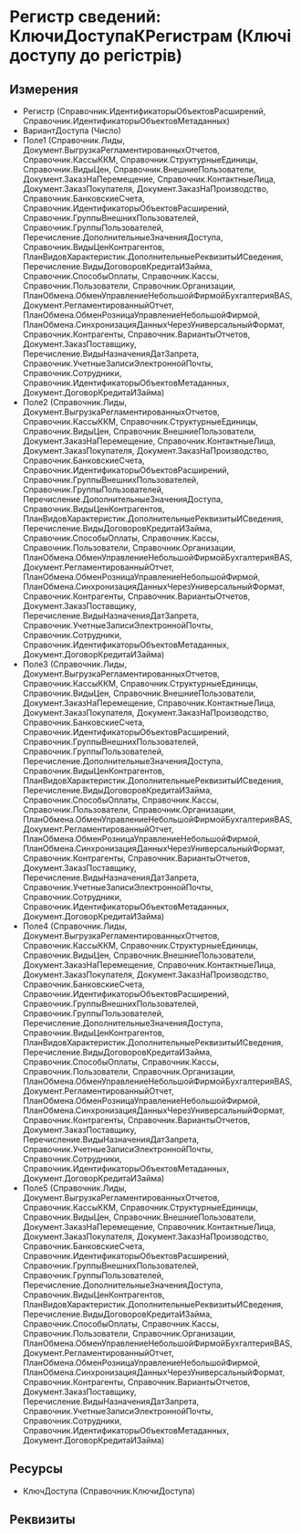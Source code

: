 ﻿# Регистр сведений: КлючиДоступаКРегистрам (Ключі доступу до регістрів)

## Измерения

- Регистр (Справочник.ИдентификаторыОбъектовРасширений, Справочник.ИдентификаторыОбъектовМетаданных)
- ВариантДоступа (Число)
- Поле1 (Справочник.Лиды, Документ.ВыгрузкаРегламентированныхОтчетов, Справочник.КассыККМ, Справочник.СтруктурныеЕдиницы, Справочник.ВидыЦен, Справочник.ВнешниеПользователи, Документ.ЗаказНаПеремещение, Справочник.КонтактныеЛица, Документ.ЗаказПокупателя, Документ.ЗаказНаПроизводство, Справочник.БанковскиеСчета, Справочник.ИдентификаторыОбъектовРасширений, Справочник.ГруппыВнешнихПользователей, Справочник.ГруппыПользователей, Перечисление.ДополнительныеЗначенияДоступа, Справочник.ВидыЦенКонтрагентов, ПланВидовХарактеристик.ДополнительныеРеквизитыИСведения, Перечисление.ВидыДоговоровКредитаИЗайма, Справочник.СпособыОплаты, Справочник.Кассы, Справочник.Пользователи, Справочник.Организации, ПланОбмена.ОбменУправлениеНебольшойФирмойБухгалтерияBAS, Документ.РегламентированныйОтчет, ПланОбмена.ОбменРозницаУправлениеНебольшойФирмой, ПланОбмена.СинхронизацияДанныхЧерезУниверсальныйФормат, Справочник.Контрагенты, Справочник.ВариантыОтчетов, Документ.ЗаказПоставщику, Перечисление.ВидыНазначенияДатЗапрета, Справочник.УчетныеЗаписиЭлектроннойПочты, Справочник.Сотрудники, Справочник.ИдентификаторыОбъектовМетаданных, Документ.ДоговорКредитаИЗайма)
- Поле2 (Справочник.Лиды, Документ.ВыгрузкаРегламентированныхОтчетов, Справочник.КассыККМ, Справочник.СтруктурныеЕдиницы, Справочник.ВидыЦен, Справочник.ВнешниеПользователи, Документ.ЗаказНаПеремещение, Справочник.КонтактныеЛица, Документ.ЗаказПокупателя, Документ.ЗаказНаПроизводство, Справочник.БанковскиеСчета, Справочник.ИдентификаторыОбъектовРасширений, Справочник.ГруппыВнешнихПользователей, Справочник.ГруппыПользователей, Перечисление.ДополнительныеЗначенияДоступа, Справочник.ВидыЦенКонтрагентов, ПланВидовХарактеристик.ДополнительныеРеквизитыИСведения, Перечисление.ВидыДоговоровКредитаИЗайма, Справочник.СпособыОплаты, Справочник.Кассы, Справочник.Пользователи, Справочник.Организации, ПланОбмена.ОбменУправлениеНебольшойФирмойБухгалтерияBAS, Документ.РегламентированныйОтчет, ПланОбмена.ОбменРозницаУправлениеНебольшойФирмой, ПланОбмена.СинхронизацияДанныхЧерезУниверсальныйФормат, Справочник.Контрагенты, Справочник.ВариантыОтчетов, Документ.ЗаказПоставщику, Перечисление.ВидыНазначенияДатЗапрета, Справочник.УчетныеЗаписиЭлектроннойПочты, Справочник.Сотрудники, Справочник.ИдентификаторыОбъектовМетаданных, Документ.ДоговорКредитаИЗайма)
- Поле3 (Справочник.Лиды, Документ.ВыгрузкаРегламентированныхОтчетов, Справочник.КассыККМ, Справочник.СтруктурныеЕдиницы, Справочник.ВидыЦен, Справочник.ВнешниеПользователи, Документ.ЗаказНаПеремещение, Справочник.КонтактныеЛица, Документ.ЗаказПокупателя, Документ.ЗаказНаПроизводство, Справочник.БанковскиеСчета, Справочник.ИдентификаторыОбъектовРасширений, Справочник.ГруппыВнешнихПользователей, Справочник.ГруппыПользователей, Перечисление.ДополнительныеЗначенияДоступа, Справочник.ВидыЦенКонтрагентов, ПланВидовХарактеристик.ДополнительныеРеквизитыИСведения, Перечисление.ВидыДоговоровКредитаИЗайма, Справочник.СпособыОплаты, Справочник.Кассы, Справочник.Пользователи, Справочник.Организации, ПланОбмена.ОбменУправлениеНебольшойФирмойБухгалтерияBAS, Документ.РегламентированныйОтчет, ПланОбмена.ОбменРозницаУправлениеНебольшойФирмой, ПланОбмена.СинхронизацияДанныхЧерезУниверсальныйФормат, Справочник.Контрагенты, Справочник.ВариантыОтчетов, Документ.ЗаказПоставщику, Перечисление.ВидыНазначенияДатЗапрета, Справочник.УчетныеЗаписиЭлектроннойПочты, Справочник.Сотрудники, Справочник.ИдентификаторыОбъектовМетаданных, Документ.ДоговорКредитаИЗайма)
- Поле4 (Справочник.Лиды, Документ.ВыгрузкаРегламентированныхОтчетов, Справочник.КассыККМ, Справочник.СтруктурныеЕдиницы, Справочник.ВидыЦен, Справочник.ВнешниеПользователи, Документ.ЗаказНаПеремещение, Справочник.КонтактныеЛица, Документ.ЗаказПокупателя, Документ.ЗаказНаПроизводство, Справочник.БанковскиеСчета, Справочник.ИдентификаторыОбъектовРасширений, Справочник.ГруппыВнешнихПользователей, Справочник.ГруппыПользователей, Перечисление.ДополнительныеЗначенияДоступа, Справочник.ВидыЦенКонтрагентов, ПланВидовХарактеристик.ДополнительныеРеквизитыИСведения, Перечисление.ВидыДоговоровКредитаИЗайма, Справочник.СпособыОплаты, Справочник.Кассы, Справочник.Пользователи, Справочник.Организации, ПланОбмена.ОбменУправлениеНебольшойФирмойБухгалтерияBAS, Документ.РегламентированныйОтчет, ПланОбмена.ОбменРозницаУправлениеНебольшойФирмой, ПланОбмена.СинхронизацияДанныхЧерезУниверсальныйФормат, Справочник.Контрагенты, Справочник.ВариантыОтчетов, Документ.ЗаказПоставщику, Перечисление.ВидыНазначенияДатЗапрета, Справочник.УчетныеЗаписиЭлектроннойПочты, Справочник.Сотрудники, Справочник.ИдентификаторыОбъектовМетаданных, Документ.ДоговорКредитаИЗайма)
- Поле5 (Справочник.Лиды, Документ.ВыгрузкаРегламентированныхОтчетов, Справочник.КассыККМ, Справочник.СтруктурныеЕдиницы, Справочник.ВидыЦен, Справочник.ВнешниеПользователи, Документ.ЗаказНаПеремещение, Справочник.КонтактныеЛица, Документ.ЗаказПокупателя, Документ.ЗаказНаПроизводство, Справочник.БанковскиеСчета, Справочник.ИдентификаторыОбъектовРасширений, Справочник.ГруппыВнешнихПользователей, Справочник.ГруппыПользователей, Перечисление.ДополнительныеЗначенияДоступа, Справочник.ВидыЦенКонтрагентов, ПланВидовХарактеристик.ДополнительныеРеквизитыИСведения, Перечисление.ВидыДоговоровКредитаИЗайма, Справочник.СпособыОплаты, Справочник.Кассы, Справочник.Пользователи, Справочник.Организации, ПланОбмена.ОбменУправлениеНебольшойФирмойБухгалтерияBAS, Документ.РегламентированныйОтчет, ПланОбмена.ОбменРозницаУправлениеНебольшойФирмой, ПланОбмена.СинхронизацияДанныхЧерезУниверсальныйФормат, Справочник.Контрагенты, Справочник.ВариантыОтчетов, Документ.ЗаказПоставщику, Перечисление.ВидыНазначенияДатЗапрета, Справочник.УчетныеЗаписиЭлектроннойПочты, Справочник.Сотрудники, Справочник.ИдентификаторыОбъектовМетаданных, Документ.ДоговорКредитаИЗайма)

## Ресурсы

- КлючДоступа (Справочник.КлючиДоступа)

## Реквизиты


